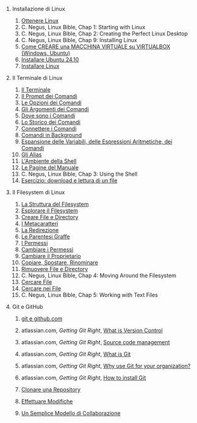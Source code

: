 1. Installazione di Linux

   1. [Ottenere Linux](./install_linux/ottenere_linux.md)
   1. C. Negus, Linux Bible, Chap 1: Starting with Linux
   1. C. Negus, Linux Bible, Chap 2: Creating the Perfect Linux Desktop
   1. C. Negus, Linux Bible, Chap 9: Installing Linux
   1. [Come CREARE una MACCHINA VIRTUALE su VIRTUALBOX (Windows, Ubuntu)](https://youtu.be/ZdeGbnRkT_c?feature=shared)
   1. [Installare Ubuntu 24.10](https://youtu.be/POYlMKTV1Js?feature=shared)
   1. [Installare Linux](./install_linux/installazione.md)

1. Il Terminale di Linux

   1. [Il Terminale](./terminale_linux/terminale.md)
   1. [Il Prompt dei Comandi](./terminale_linux/prompt.md)
   1. [Le Opzioni dei Comandi](./terminale_linux/opzioni.md)
   1. [Gli Argomenti dei Comandi](./terminale_linux/argomenti.md)
   1. [Dove sono i Comandi](./terminale_linux/dove.md)
   1. [Lo Storico dei Comandi](./terminale_linux/storico.md)
   1. [Connettere i Comandi](./terminale_linux/pipes.md)
   1. [Comandi in Background](./terminale_linux/background.md)
   1. [Espansione delle Variabili, delle Espressioni Aritmetiche, dei Comandi](./terminale_linux/espansione.md)
   1. [Gli Alias](./terminale_linux/alias.md)
   1. [L'Ambiente della Shell](./terminale_linux/ambiente.md)
   1. [Le Pagine del Manuale](./terminale_linux/manuale.md)
   1. C. Negus, Linux Bible, Chap 3: Using the Shell
   1. [Esercizio: download e lettura di un file](./terminale_linux/file.md)

1. Il Filesystem di Linux

   1. [La Struttura del Filesystem](./filesystem_linux/struttura.md)
   1. [Esplorare il Filesystem](./filesystem_linux/esplorare.md)
   1. [Creare File e Directory](./filesystem_linux/directory.md)
   1. [I Metacaratteri](./filesystem_linux/metacaratteri.md)
   1. [La Redirezione](./filesystem_linux/redirezione.md)
   1. [Le Parentesi Graffe](./filesystem_linux/graffe.md)
   1. [I Permessi](./filesystem_linux/permessi.md)
   1. [Cambiare i Permessi](./filesystem_linux/cambiare_permessi.md)
   1. [Cambiare il Proprietario](./filesystem_linux/cambiare_proprietario.md)
   1. [Copiare, Spostare, Rinominare](./filesystem_linux/cpmv.md)
   1. [Rimuovere File e Directory](./filesystem_linux/rimuovere.md)
   1. C. Negus, Linux Bible, Chap 4: Moving Around the Filesystem
   1. [Cercare File](./poweruser_linux/cercare.md)
   1. [Cercare nei File](./poweruser_linux/grep.md)
   1. C. Negus, Linux Bible, Chap 5: Working with Text Files

1. Git e GitHub

   1. [git e github.com](./git/git_github.md)
   1. atlassian.com, _Getting Git Right_, [What is Version Control](https://www.atlassian.com/git/tutorials/what-is-version-control)
   1. atlassian.com, _Getting Git Right_, [Source code management](https://www.atlassian.com/git/tutorials/source-code-management)
   1. atlassian.com, _Getting Git Right_, [What is Git](https://www.atlassian.com/git/tutorials/what-is-git)
   1. atlassian.com, _Getting Git Right_, [Why use Git for your organization?](https://www.atlassian.com/git/tutorials/why-git)
   1. atlassian.com, _Getting Git Right_, [How to install Git](https://www.atlassian.com/git/tutorials/install-git)

   1. [Clonare una Repository](./git/clonare.md)
   1. [Effettuare Modifiche](./git/modificare.md)
   1. [Un Semplice Modello di Collaborazione](./git/collaborare.md)

<!-- 1. [Diventare Utente Esperto di Linux (altre letture)](./poweruser_linux/altre_letture.md) -->

<!-- 1. [Diventare Amministratore di Linux](./sysadmin_linux/letture.md) -->

<!-- 1. Le pagine HTML -->

   <!-- 1.  [Struttura di una Pagina HTML](./html/dochtml.md)
   1.  [Gestione del Testo](./html/testo.md)
   1.  [Collegamenti Ipertestuali](./html/links.md)
   1.  [Le Liste](./html/lists.md)
   1.  [Le Tabelle](./html/tables.md)
   1.  [Tag Semantici](./html/semantic.md)
   1.  [I Form](./html/forms.md) -->

   <!-- 1. [Esercizio: documento di testo]() -->
   <!-- 1. [Esercizio: form]() -->

   <!--
   1. Approfondimenti HTML
    Inserire qui le letture consigliate, HTML Dog Intermediate e Advanced
   -->
